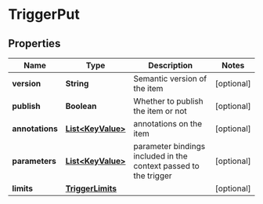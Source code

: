
# TriggerPut

## Properties
Name | Type | Description | Notes
------------ | ------------- | ------------- | -------------
**version** | **String** | Semantic version of the item |  [optional]
**publish** | **Boolean** | Whether to publish the item or not |  [optional]
**annotations** | [**List&lt;KeyValue&gt;**](KeyValue.md) | annotations on the item |  [optional]
**parameters** | [**List&lt;KeyValue&gt;**](KeyValue.md) | parameter bindings included in the context passed to the trigger |  [optional]
**limits** | [**TriggerLimits**](TriggerLimits.md) |  |  [optional]



